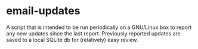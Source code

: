 # email-updates
A script that is intended to be run periodically on a GNU/Linux box to report any new updates since the last report. Previously reported updates are saved to a local SQLite db for (relatively) easy review.
